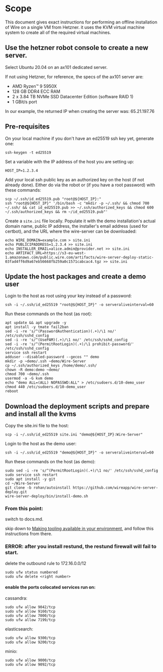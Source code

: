 # Scope

This document gives exact instructions for performing an offline installation of Wire on a single VM from Hetzner. it uses the KVM virtual machine system to create all of the required virtual machines.

## Use the hetzner robot console to create a new server.

Select Ubuntu 20.04 on an ax101 dedicated server.

If not using Hetzner, for reference, the specs of the ax101 server are:

* AMD Ryzen™ 9 5950X
* 128 GB DDR4 ECC RAM
* 2 x 3.84 TB NVMe SSD Datacenter Edition (software RAID 1) 
* 1 GBit/s port

In our example, the returned IP when creating the server was: 65.21.197.76

## Pre-requisites

On your local machine if you don't have an ed25519 ssh key yet, generate one:

```
ssh-keygen -t ed25519
```

Set a variable with the IP address of the host you are setting up:

```
HOST_IP=1.2.3.4
```

Add your local ssh public key as an authorized key on the host (if not already done).
Either do via the robot or (if you have a root password) with these commands:

```
scp ~/.ssh/id_ed25519.pub "root@${HOST_IP}:"
ssh "root@${HOST_IP}" '/bin/bash -c "mkdir -p ~/.ssh/ && chmod 700 ~/.ssh/ && cat id_ed25519.pub >> ~/.ssh/authorized_keys && chmod 600 ~/.ssh/authorized_keys && rm ~/id_ed25519.pub"'
```

Create a `site.ini` file locally. Populate it with the demo installation's actual
domain name, public IP address, the installer's email address (used for certbot),
and the URL where the wire-server can be downloaded:

```
echo WIRE_DOMAIN=example.com > site.ini
echo PUBLICIPADDRESS=1.2.3.4 >> site.ini
echo INSTALLER_EMAIL=alice.admin@provider.net >> site.ini
echo ARTIFACT_URL=https://s3-eu-west-1.amazonaws.com/public.wire.com/artifacts/wire-server-deploy-static-03fad4ff6d9a67eb56668fb259a0c1571cabcac4.tgz >> site.ini
```

## Update the host packages and create a demo user

Login to the host as root using your key instead of a password:

```
ssh -i ~/.ssh/id_ed25519 "root@${HOST_IP}" -o serveraliveinterval=60
```

Run these commands on the host (as root):

```
apt update && apt upgrade -y 
apt install -y tmate fail2ban
sed -i -re 's/^(PasswordAuthentication)(.+)/\1 no/' /etc/ssh/sshd_config
sed -i -re 's/^(UsePAM)(.+)/\1 no/' /etc/ssh/sshd_config
sed -i -re 's/^(PermitRootLogin)(.+)/\1 prohibit-password/' /etc/ssh/sshd_config
service ssh restart
adduser --disabled-password --gecos "" demo
mkdir -p ~demo/.ssh ~demo/Wire-Server
cp ~/.ssh/authorized_keys /home/demo/.ssh/
chown -R demo:demo ~demo/
chmod 700 ~demo/.ssh
usermod -a -G kvm demo
echo "demo ALL=(ALL) NOPASSWD:ALL" > /etc/sudoers.d/10-demo_user
chmod 440 /etc/sudoers.d/10-demo_user
reboot
```

## Download the deployment scripts and prepare and install all the kvms

Copy the site.ini file to the host:

```
scp -i ~/.ssh/id_ed25519 site.ini "demo@${HOST_IP}:Wire-Server"
```

Login to the host as the demo user:

```
ssh -i ~/.ssh/id_ed25519 "demo@${HOST_IP}" -o serveraliveinterval=60
```

Run these commands on the host (as demo):

```
sudo sed -i -re 's/^(PermitRootLogin)(.+)/\1 no/' /etc/ssh/sshd_config
sudo service ssh restart
sudo apt install -y git
cd ~/Wire-Server
git clone -b rohan/autoinstall https://github.com/wireapp/wire-server-deploy.git
wire-server-deploy/bin/install-demo.sh
```



### From this point:

switch to docs.md.

skip down to [Making tooling available in your environment](https://github.com/wireapp/wire-server-deploy/blob/rohan/autoinstall/offline/docs.md#making-tooling-available-in-your-environment), and follow this instructions from there.

### ERROR: after you install restund, the restund firewall will fail to start.

delete the outbound rule to 172.16.0.0/12
```
sudo ufw status numbered
sudo ufw delete <right number>
```

#### enable the ports colocated services run on:
cassandra:
```
sudo ufw allow 9042/tcp
sudo ufw allow 9160/tcp
sudo ufw allow 7000/tcp
sudo ufw allow 7199/tcp
```

elasticsearch:
```
sudo ufw allow 9300/tcp
sudo ufw allow 9200/tcp
```

minio:
```
sudo ufw allow 9000/tcp
sudo ufw allow 9092/tcp
```
